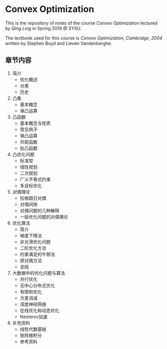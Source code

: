 # Convex Optimization

This is the repository of notes of the course *Convex Optimization* lectured by *Qing Ling* in Spring 2019 @ SYSU.

The textbook used for this course is *Convex Optimization, Cambridge, 2004* written by Stephen Boyd and Lieven Vandenberghe.

## 章节内容

1. 简介
	* 优化概述
	* 分类
	* 历史
2. 凸集
	* 基本概念
	* 保凸运算
3. 凸函数
	* 基本概念与性质
	* 常见例子
	* 保凸运算
	* 共轭函数
	* 拟凸函数
4. 凸优化问题
	* 标准型
	* 线性规划
	* 二次规划
	* 广义不等式约束
	* 多目标优化
5. 对偶理论
	* 拉格朗日对偶
	* 对偶间隙
	* 对偶问题的几种解释
	* 一般优化问题的对偶理论
6. 优化算法
	* 简介
	* 梯度下降法
	* 非光滑优化问题
	* 二阶优化方法
	* 约束满足的牛顿法
	* 原对偶方法
	* 总结
7. 大数据中的优化问题与算法
	* 并行优化
	* 无中心分布式优化
	* 有限和优化
	* 方差消减
	* 深度神经网络
	* 在线优化和动态优化
	* Nesterov加速
8. 补充资料
	* 线性代数基础
	* 矩阵微积分
	* 参考资料